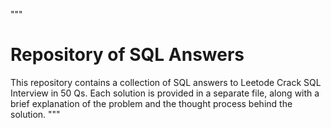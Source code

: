 """
# Repository of SQL Answers

This repository contains a collection of SQL answers to Leetode Crack SQL Interview in 50 Qs. Each solution is provided in a separate file, along with a brief explanation of the problem and the thought process behind the solution.
"""
